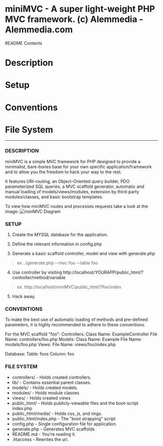 
miniMVC - A super light-weight PHP MVC framework.
(c) Alemmedia - Alemmedia.com
===============================================

README Contents
# Description
# Setup
# Conventions
# File System
-----------------------------------------------

### DESCRIPTION

miniMVC is a simple MVC framework for PHP designed to provide a minimalist, bare-bones base for your own specific 
application/framework and to allow you the freedom to hack your way to the rest. 

It features URI-routing, an Object-Oriented query builder, PDO parameterized SQL queries, a MVC scaffold generator,
automatic and manual loading of models/views/modules, extension by third-party modules/classes, and basic bootstrap
templates.

To view how miniMVC  routes and processes requests take a look at the image:
![miniMVC Diagram](public_html/media/img/miniMVC.jpg)


### SETUP

1. Create the MYSQL database for the application.

2. Define the relevant information in config.php

3. Generate a basic scaffold controller, model and view with generate.php
>	ex. ./generate.php --mvc foo --table foo

4. Use controller by visiting http://localhost/YOURAPP/public_html/?controller/method/variable
>	ex. http://localhost/miniMVC/public_html/?foo/index

5. Hack away.


### CONVENTIONS

To make the best use of automatic loading of methods and pre-defined parameters, 
it is highly recommended to adhere to these conventions.

For the MVC scaffold "foo": 
Controllers:
	Class Name: ExampleController
	File Name: controllers/foo.php
Models:
	Class Name: Example
	File Name: models/foo.php
Views:
	File Name: views/foo/index.php	

Database:
	Table: foos
	Column:	foo


### FILE SYSTEM

* controllers/ 		- Holds created controllers.
* lib/ 			- Contains essential parent classes.
* models/		- Holds created models.
* modules/ 		- Holds module classes
* views/ 		- Holds created views
* public_html/		- Holds publicly-viewable files and the boot-script index.php 
* public_html/media/    - Holds css, js, and imgs.
* public_html/index.php	- The "boot strapping" script
* config.php  		- Single configuration file for application.
* generate.php 		- Generates MVC scaffolds
* README.md 		- You're reading it.
* .htaccess 		- Rewrites the url.




